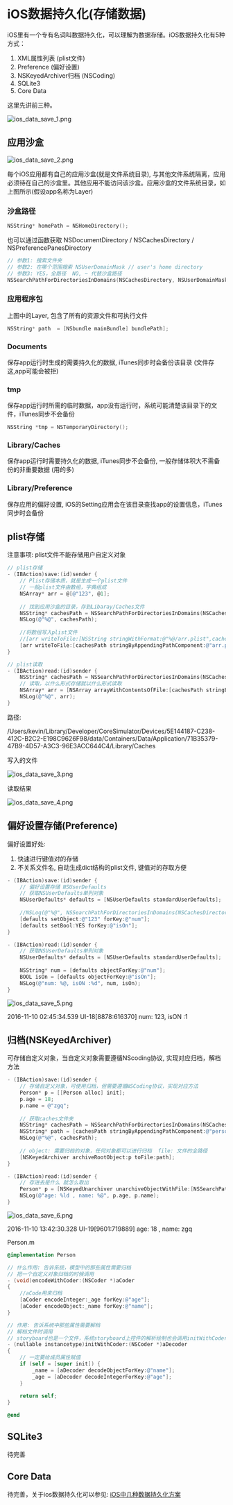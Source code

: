 
# iOS数据持久化(存储数据)

iOS里有一个专有名词叫数据持久化，可以理解为数据存储。iOS数据持久化有5种方式：
1. XML属性列表 (plist文件) 
2. Preference (偏好设置) 
3. NSKeyedArchiver归档 (NSCoding) 
4. SQLite3 
5. Core Data

这里先讲前三种。

![ios_data_save_1.png](../../../images/blog/ios/ios_data_save_1.png)

## 应用沙盒
  
![ios_data_save_2.png](../../../images/blog/ios/ios_data_save_2.png)

每个iOS应用都有自己的应用沙盒(就是文件系统目录), 与其他文件系统隔离，应用必须待在自己的沙盒里。其他应用不能访问该沙盒。应用沙盒的文件系统目录，如上图所示(假设app名称为Layer)

### 沙盒路径
```objectivec
NSString* homePath = NSHomeDirectory();
```
也可以通过函数获取 NSDocumentDirectory / NSCachesDirectory / NSPreferencePanesDirectory
```objectivec
// 参数1: 搜索文件夹   
// 参数2: 在哪个范围搜索 NSUserDomainMask // user's home directory
// 参数3: YES，全路径  NO, ~ 代替沙盒路径
NSSearchPathForDirectoriesInDomains(NSCachesDirectory, NSUserDomainMask, YES)[0];
```

### 应用程序包
上图中的Layer, 包含了所有的资源文件和可执行文件
```objectivec
NSString* path  = [NSbundle mainBundle] bundlePath];
```
### Documents 
保存app运行时生成的需要持久化的数据, iTunes同步时会备份该目录 (文件存这,app可能会被拒)

### tmp
保存app运行时所需的临时数据，app没有运行时，系统可能清楚该目录下的文件，iTunes同步不会备份        
```objectivec
NSString *tmp = NSTemporaryDirectory();
```
### Library/Caches 
保存app运行时需要持久化的数据, iTunes同步不会备份, 一般存储体积大不需备份的非重要数据 (用的多)

### Library/Preference
保存应用的偏好设置, iOS的Setting应用会在该目录查找app的设置信息，iTunes同步时会备份

## plist存储
注意事项: plist文件不能存储用户自定义对象
```objectivec
// plist存储
- (IBAction)save:(id)sender {
    // Plist存储本质，就是生成一个plist文件
    // 一般plist文件由数组，字典组成
    NSArray* arr = @[@"123", @1];
    
    // 找到应用沙盒的目录，存到Libaray/Caches文件
    NSString* cachesPath = NSSearchPathForDirectoriesInDomains(NSCachesDirectory, NSUserDomainMask, YES)[0];
    NSLog(@"%@", cachesPath);
    
    //将数组写入plist文件
    //[arr writeToFile:[NSString stringWithFormat:@"%@/arr.plist",cachesPath] atomically:YES];
    [arr writeToFile:[cachesPath stringByAppendingPathComponent:@"arr.plist"] atomically:YES];
}

// plist读取
- (IBAction)read:(id)sender {
    NSString* cachesPath = NSSearchPathForDirectoriesInDomains(NSCachesDirectory, NSUserDomainMask, YES)[0];
    // 读取，以什么形式存储就以什么形式读取
    NSArray* arr = [NSArray arrayWithContentsOfFile:[cachesPath stringByAppendingPathComponent:@"arr.plist"]];
    NSLog(@"%@", arr);
}
```
路径:

/Users/kevin/Library/Developer/CoreSimulator/Devices/5E144187-C238-412C-B2C2-E198C9626F98/data/Containers/Data/Application/71B35379-47B9-4D57-A3C3-96E3ACC644C4/Library/Caches
    
写入的文件

![ios_data_save_3.png](../../../images/blog/ios/ios_data_save_3.png)

读取结果

![ios_data_save_4.png](../../../images/blog/ios/ios_data_save_4.png)

## 偏好设置存储(Preference)
偏好设置好处: 
1. 快速进行键值对的存储 
2. 不关系文件名, 自动生成dict结构的plist文件, 键值对的存取方便

```objectivec
- (IBAction)save:(id)sender {
    // 偏好设置存储 NSUserDefaults
    // 获取NSUserDefaults单列对象
    NSUserDefaults* defaults = [NSUserDefaults standardUserDefaults];
    
    //NSLog(@"%@", NSSearchPathForDirectoriesInDomains(NSCachesDirectory, NSUserDomainMask, YES));
    [defaults setObject:@"123" forKey:@"num"];
    [defaults setBool:YES forKey:@"isOn"];
}

- (IBAction)read:(id)sender {
    // 获取NSUserDefaults单列对象
    NSUserDefaults* defaults = [NSUserDefaults standardUserDefaults];
    
    NSString* num = [defaults objectForKey:@"num"];
    BOOL isOn = [defaults objectForKey:@"isOn"];
    NSLog(@"num: %@, isON :%d", num, isOn);
}
```

![ios_data_save_5.png](../../../images/blog/ios/ios_data_save_5.png)

2016-11-10 02:45:34.539 UI-18[8878:616370] num: 123, isON :1

## 归档(NSKeyedArchiver)
可存储自定义对象，当自定义对象需要遵循NScoding协议, 实现对应归档，解档方法
```objectivec
- (IBAction)save:(id)sender {
    // 存储自定义对象，可使用归档，但需要遵循NSCoding协议，实现对应方法
    Person* p = [[Person alloc] init];
    p.age = 18;
    p.name = @"zgq";
    
    // 获取caches文件夹
    NSString* cachesPath = NSSearchPathForDirectoriesInDomains(NSCachesDirectory, NSUserDomainMask, YES)[0];
    NSString* path = [cachesPath stringByAppendingPathComponent:@"person.data"];
    NSLog(@"%@", cachesPath);
    
    // object: 需要归档的对象，任何对象都可以进行归档  file: 文件的全路径
    [NSKeyedArchiver archiveRootObject:p toFile:path];
}

- (IBAction)read:(id)sender {
    // 存进去是什么 就怎么取出
    Person* p = [NSKeyedUnarchiver unarchiveObjectWithFile:[NSSearchPathForDirectoriesInDomains(NSCachesDirectory, NSUserDomainMask, YES)[0] stringByAppendingPathComponent:@"person.data"]];
    NSLog(@"age: %ld , name: %@", p.age, p.name);
}
```

![ios_data_save_6.png](../../../images/blog/ios/ios_data_save_6.png)

2016-11-10 13:42:30.328 UI-19[9601:719889] age: 18 , name: zgq    

Person.m
```objectivec
@implementation Person

// 什么作用: 告诉系统，模型中的那些属性需要归档
// 把一个自定义对象归档的时候调用
- (void)encodeWithCoder:(NSCoder *)aCoder
{
    //aCode用来归档
    [aCoder encodeInteger:_age forKey:@"age"];
    [aCoder encodeObject:_name forKey:@"name"];
}

// 作用: 告诉系统中那些属性需要解档
// 解档文件时调用
// storyboard也是一个文件，系统storyboard上控件的解析绘制也会调用initWithCoder方法
- (nullable instancetype)initWithCoder:(NSCoder *)aDecoder
{
    // 一定要给成员属性赋值
    if (self = [super init]) {
        _name = [aDecoder decodeObjectForKey:@"name"];
        _age = [aDecoder decodeIntegerForKey:@"age"];
    }
    
    return self;
}

@end
```

## SQLite3
待完善

## Core Data
待完善，关于ios数据持久化可以参见: [iOS中几种数据持久化方案](https://www.jianshu.com/p/7616cbd72845)